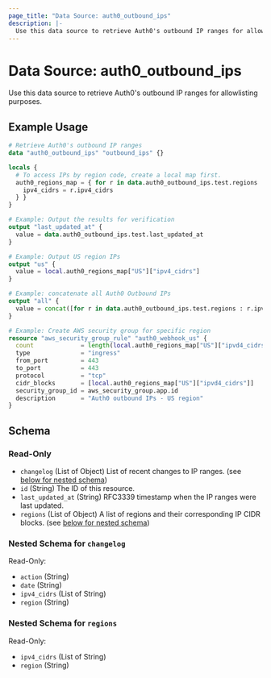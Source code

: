 ```yaml
---
page_title: "Data Source: auth0_outbound_ips"
description: |-
  Use this data source to retrieve Auth0's outbound IP ranges for allowlisting purposes.
---
```


# Data Source: auth0_outbound_ips

Use this data source to retrieve Auth0's outbound IP ranges for allowlisting purposes.

## Example Usage

```terraform
# Retrieve Auth0's outbound IP ranges
data "auth0_outbound_ips" "outbound_ips" {}

locals {
  # To access IPs by region code, create a local map first.
  auth0_regions_map = { for r in data.auth0_outbound_ips.test.regions : r.region => {
    ipv4_cidrs = r.ipv4_cidrs
  } }
}

# Example: Output the results for verification
output "last_updated_at" {
  value = data.auth0_outbound_ips.test.last_updated_at
}

# Example: Output US region IPs
output "us" {
  value = local.auth0_regions_map["US"]["ipv4_cidrs"]
}

# Example: concatenate all Auth0 Outbound IPs
output "all" {
  value = concat([for r in data.auth0_outbound_ips.test.regions : r.ipv4_cidrs]...)
}

# Example: Create AWS security group for specific region
resource "aws_security_group_rule" "auth0_webhook_us" {
  count             = length(local.auth0_regions_map["US"]["ipvd4_cidrs"])
  type              = "ingress"
  from_port         = 443
  to_port           = 443
  protocol          = "tcp"
  cidr_blocks       = [local.auth0_regions_map["US"]["ipvd4_cidrs"]]
  security_group_id = aws_security_group.app.id
  description       = "Auth0 outbound IPs - US region"
}
```

<!-- schema generated by tfplugindocs -->
## Schema

### Read-Only

- `changelog` (List of Object) List of recent changes to IP ranges. (see [below for nested schema](#nestedatt--changelog))
- `id` (String) The ID of this resource.
- `last_updated_at` (String) RFC3339 timestamp when the IP ranges were last updated.
- `regions` (List of Object) A list of regions and their corresponding IP CIDR blocks. (see [below for nested schema](#nestedatt--regions))

<a id="nestedatt--changelog"></a>
### Nested Schema for `changelog`

Read-Only:

- `action` (String)
- `date` (String)
- `ipv4_cidrs` (List of String)
- `region` (String)


<a id="nestedatt--regions"></a>
### Nested Schema for `regions`

Read-Only:

- `ipv4_cidrs` (List of String)
- `region` (String)


